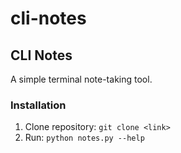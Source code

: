 # cli-notes
## CLI Notes
A simple terminal note-taking tool.
### Installation
1. Clone repository: `git clone <link>`
2. Run: `python notes.py --help`
